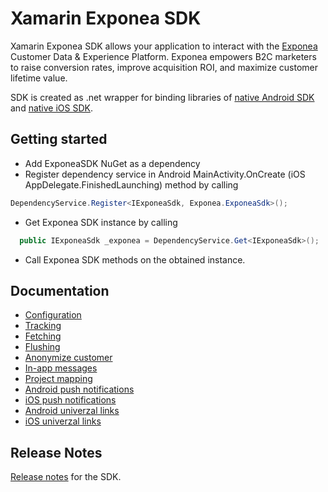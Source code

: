 
# Xamarin Exponea SDK
Xamarin Exponea SDK allows your application to interact with the [Exponea](https://exponea.com/) Customer Data & Experience Platform. Exponea empowers B2C marketers to raise conversion rates, improve acquisition ROI, and maximize customer lifetime value.


SDK is created as .net wrapper for binding libraries of [native Android SDK](https://github.com/exponea/exponea-android-sdk) and [native iOS SDK](https://github.com/exponea/exponea-ios-sdk).


## Getting started

 - Add ExponeaSDK NuGet as a dependency
 - Register dependency service in Android MainActivity.OnCreate (iOS AppDelegate.FinishedLaunching) method by calling

 ```csharp
 DependencyService.Register<IExponeaSdk, Exponea.ExponeaSdk>();
 ```
 - Get Exponea SDK instance by calling 

 ```csharp
   public IExponeaSdk _exponea = DependencyService.Get<IExponeaSdk>();
 ```
- Call Exponea SDK methods on the obtained instance.


## Documentation
  * [Configuration](./documentation/CONFIG.md)
  * [Tracking](./documentation/TRACK.md)
  * [Fetching](./documentation/FETCH.md)
  * [Flushing](./documentation/FLUSH.md)
  * [Anonymize customer](./documentation/ANONYMIZE.md)
  * [In-app messages](./documentation/IN_APP_MESSAGES.md)
  * [Project mapping](./documentation/PROJECT_MAPPING.md)
  * [Android push notifications](./documentation/ANDROID_PUSH.md)
  * [iOS push notifications](./documentation/IOS_PUSH.md)
  * [Android univerzal links](./documentation/ANDROID_UNIVERZAL_LINKS.md)
  * [iOS univerzal links](./documentation/IOS_UNIVERSAL_LINKS.md)
  
## Release Notes

[Release notes](./documentation/RELEASE_NOTES.md) for the SDK.

